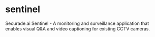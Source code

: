 # sentinel
Securade.ai Sentinel - A monitoring and surveillance application that enables visual Q&amp;A and video captioning for existing CCTV cameras.
